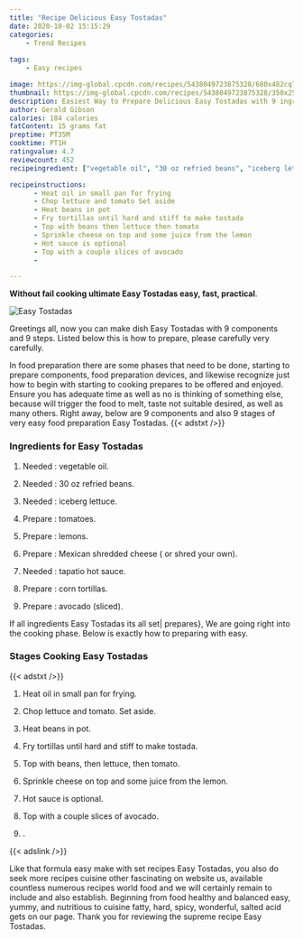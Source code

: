 ```yaml
---
title: "Recipe Delicious Easy Tostadas"
date: 2020-10-02 15:15:29
categories:
    - Trend Recipes
    
tags:
    - Easy recipes

image: https://img-global.cpcdn.com/recipes/5438049723875328/680x482cq70/easy-tostadas-recipe-main-photo.jpg
thumbnail: https://img-global.cpcdn.com/recipes/5438049723875328/350x250cq70/easy-tostadas-recipe-main-photo.jpg
description: Easiest Way to Prepare Delicious Easy Tostadas with 9 ingredients and 9 stages of easy cooking.
author: Gerald Gibson
calories: 184 calories
fatContent: 15 grams fat
preptime: PT35M
cooktime: PT1H
ratingvalue: 4.7
reviewcount: 452
recipeingredient: ["vegetable oil", "30 oz refried beans", "iceberg lettuce", "tomatoes", "lemons", "Mexican shredded cheese  or shred your own", "tapatio hot sauce", "corn tortillas", "avocado sliced"]

recipeinstructions: 
      - Heat oil in small pan for frying 
      - Chop lettuce and tomato Set aside 
      - Heat beans in pot 
      - Fry tortillas until hard and stiff to make tostada 
      - Top with beans then lettuce then tomato 
      - Sprinkle cheese on top and some juice from the lemon 
      - Hot sauce is optional 
      - Top with a couple slices of avocado 
      - 

---
```




**Without fail cooking ultimate Easy Tostadas easy, fast, practical**. 


![Easy Tostadas](https://img-global.cpcdn.com/recipes/5438049723875328/680x482cq70/easy-tostadas-recipe-main-photo.jpg "Easy Tostadas")




Greetings all, now you can make dish Easy Tostadas with 9 components and 9 steps. Listed below this is how to prepare, please carefully very carefully.

In food preparation there are some phases that need to be done, starting to prepare components, food preparation devices, and likewise recognize just how to begin with starting to cooking prepares to be offered and enjoyed. Ensure you has adequate time as well as no is thinking of something else, because will trigger the food to melt, taste not suitable desired, as well as many others. Right away, below are 9 components and also 9 stages of very easy food preparation Easy Tostadas.
{{< adstxt />}}

### Ingredients for Easy Tostadas


1. Needed  : vegetable oil.

1. Needed  : 30 oz refried beans.

1. Needed  : iceberg lettuce.

1. Prepare  : tomatoes.

1. Prepare  : lemons.

1. Prepare  : Mexican shredded cheese ( or shred your own).

1. Needed  : tapatio hot sauce.

1. Prepare  : corn tortillas.

1. Prepare  : avocado (sliced).



If all ingredients Easy Tostadas its all set| prepares}, We are going right into the cooking phase. Below is exactly how to preparing with easy.

### Stages Cooking Easy Tostadas

{{< adstxt />}}


1. Heat oil in small pan for frying.



1. Chop lettuce and tomato. Set aside.



1. Heat beans in pot.



1. Fry tortillas until hard and stiff to make tostada.



1. Top with beans, then lettuce, then tomato.



1. Sprinkle cheese on top and some juice from the lemon.



1. Hot sauce is optional.



1. Top with a couple slices of avocado.



1. .





{{< adslink />}}

Like that formula easy make with set recipes Easy Tostadas, you also do seek more recipes cuisine other fascinating on website us, available countless numerous recipes world food and we will certainly remain to include and also establish. Beginning from food healthy and balanced easy, yummy, and nutritious to cuisine fatty, hard, spicy, wonderful, salted acid gets on our page. Thank you for reviewing the supreme recipe Easy Tostadas.
